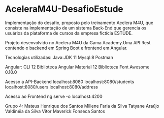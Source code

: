 # AceleraM4U-DesafioEstude

Implementação do desafio, proposto pelo treinamento Acelera M4U, que consiste na implementação de um sistema Back-End que gerencia os usuários da plataforma de cursos da empresa fictícia ESTUDE.

Projeto desenvolvido no Acelera M4U da Gama Academy.Uma API Rest contendo o backend em Spring Boot e frontend em Angular.

Tecnologias utilizadas:
Java:JDK 11
Mysql:8
Postman

Angular: CLI 12
Biblioteca Angular Material 12
Biblioteca Font Awesome 0.10.0


Acesso a API-Backend
localhost:8080
localhost:8080/students
localhost:8080/users
localhost:8080/address

Acesso ao Frontend 
ng serve -o
localhost:4200

Grupo 4:
Mateus Henrique dos Santos
Millene Faria da Silva
Tatyane Araújo
Valdinéia da Silva
Vitor Maverick Fonseca Santos
